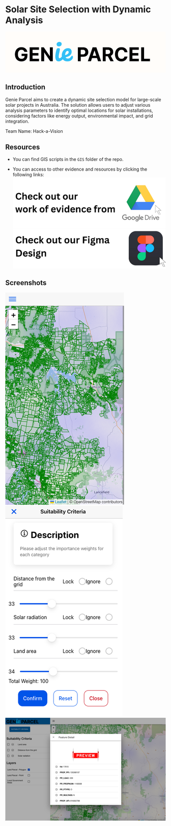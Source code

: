 # Solar Site Selection with Dynamic Analysis
![img.png](docs/logo.png)

## Introduction

Genie Parcel aims to create a dynamic site selection model for large-scale solar projects in Australia. The solution allows users to adjust various analysis parameters to identify optimal locations for solar installations, considering factors like energy output, environmental impact, and grid integration.

Team Name: Hack-a-Vision

## Resources

- You can find GIS scripts in the `GIS` folder of the repo.

- You can access to other evidence and resources by clicking the following links:
[![Google Drive](https://github.com/mingzhe-work/govhack-2024-public/blob/main/solar/images/google-drive.png?raw=true)](https://drive.google.com/drive/folders/1Ud0CkX7K-ICbDKqE3qEQ-IPH7R0qb6aR)
[![Figma](https://github.com/mingzhe-work/govhack-2024-public/blob/main/solar/images/figma.png?raw=true)](https://www.figma.com/design/aYU6lue7v79YK3pz0YzaTI/Untitled?node-id=8-1664&t=xanK3clifgJuXwEQ-1)

## Screenshots
![Screenshot1](docs/screenshot_1.png)
![Screenshot3](docs/screenshot_3.png)
![Screenshot2](docs/screenshot_2.png)
